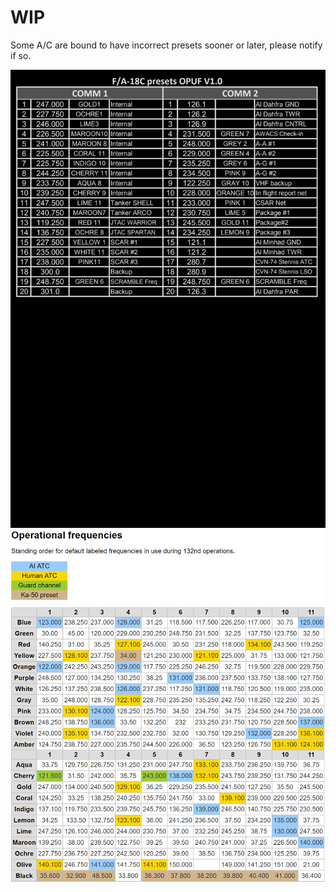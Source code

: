 # WIP

Some A/C are bound to have incorrect presets sooner or later, please notify if so.  
  
![HORNET PRESETS](hornet_presets.png)
![OP FREQ](operational_freq.png)
